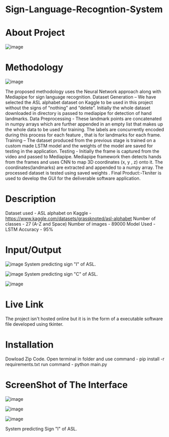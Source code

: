# Sign-Language-Recogntion-System

# About Project
![image](https://user-images.githubusercontent.com/21967832/208241394-fec2887e-a836-4916-98c6-2635bf6f24d2.png)


# Methodology
![image](https://user-images.githubusercontent.com/21967832/208241391-a36ec4e4-9e72-49ae-aba2-ae71be4dc7c4.png)

The proposed methodology uses the Neural Network approach along with Mediapipe for sign language recognition.
Dataset Generation – We have selected the ASL alphabet dataset on Kaggle to be used in this project without the signs of “nothing” and “delete”. Initially the whole dataset downloaded in directory is passed to mediapipe for detection of hand landmarks.
Data Preprocessing - These landmark points are concatenated in numpy arrays which are further appended in an empty list that makes up the whole data to be used for training. The labels are concurrently encoded during this process for each feature , that is for landmarks for each frame.
Training – The dataset produced from the previous stage is trained on a custom made LSTM model and the weights of the model are saved for testing in the application. 
Testing - Initially the frame is captured from the video and passed to Mediapipe. Mediapipe framework then detects hands from the frames and uses CNN to map 3D coordinates (x, y , z) onto it. The coordinates(landmarks) are extracted and appended to a numpy array. The processed dataset is tested using saved weights .
Final Product:-Tkniter is used to develop the GUI for the deliverable software application.


# Description
Dataset used - ASL alphabet on Kaggle - https://www.kaggle.com/datasets/grassknoted/asl-alphabet
Number of classes - 27 (A-Z and Space)
Number of images - 89000
Model Used - LSTM
Accuracy - 95%


# Input/Output

![image](https://user-images.githubusercontent.com/21967832/208241457-c417a943-fd49-4a9a-8b60-feda944741bf.png)
System predicting sign "I" of ASL.

![image](https://user-images.githubusercontent.com/21967832/208241438-d0aeef30-3268-4918-9b9c-7c68a5bc73ce.png)
System predicting sign "C" of ASL.


![image](https://user-images.githubusercontent.com/21967832/208241480-d878e452-147a-4bf0-8c2f-3257a14de5d3.png)


# Live Link
The project isn't hosted online but it is in the form of a executable software file developed using tkinter.

# Installation

Dowload Zip Code.
Open terminal in folder and use command - pip install -r requirements.txt
run command - python main.py


# ScreenShot of The Interface
![image](https://user-images.githubusercontent.com/21967832/208241497-ea531730-8508-44aa-9604-24cdf87246fd.png)

![image](https://user-images.githubusercontent.com/21967832/208241502-0e5780b7-f05d-459f-ba63-4e6f521e7ff5.png)

![image](https://user-images.githubusercontent.com/21967832/208241508-0ca0ebe2-149b-4b57-bd52-387015c8304d.png)

System predicting Sign "I" of ASL.

